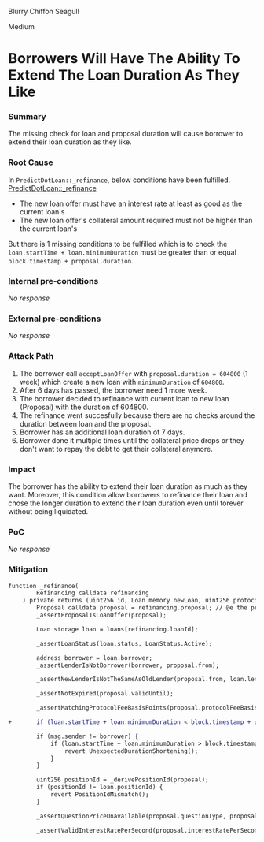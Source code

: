 Blurry Chiffon Seagull

Medium

# Borrowers Will Have The Ability To Extend The Loan Duration As They Like

### Summary

The missing check for loan and proposal duration will cause borrower to extend their loan duration as they like.

### Root Cause

In `PredictDotLoan::_refinance`, below conditions have been fulfilled. [PredictDotLoan::_refinance](https://github.com/sherlock-audit/2024-09-predict-fun/blob/main/predict-dot-loan/contracts/PredictDotLoan.sol#L1049-L1130)
- The new loan offer must have an interest rate at least as good as the current loan's
- The new loan offer's collateral amount required must not be higher than the current loan's

But there is 1 missing conditions to be fulfilled which is to check the `loan.startTime + loan.minimumDuration` must be greater than or equal `block.timestamp + proposal.duration`. 

### Internal pre-conditions

_No response_

### External pre-conditions

_No response_

### Attack Path

1. The borrower call `acceptLoanOffer` with `proposal.duration = 604800` (1 week) which create a new loan with `minimumDuration` of `604800`.
2. After 6 days has passed, the borrower need 1 more week.
3. The borrower decided to refinance with current loan to new loan (Proposal) with the duration of 604800.
4. The refinance went succesfully because there are no checks around the duration between loan and the proposal.
5. Borrower has an additional loan duration of 7 days.
6. Borrower done it multiple times until the collateral price drops or they don't want to repay the debt to get their collateral anymore.

### Impact

The borrower has the ability to extend their loan duration as much as they want. Moreover, this condition allow borrowers to refinance their loan and chose the longer duration to extend their loan duration even until forever without being liquidated.

### PoC

_No response_

### Mitigation

```diff
function _refinance(
        Refinancing calldata refinancing
    ) private returns (uint256 id, Loan memory newLoan, uint256 protocolFee) {
        Proposal calldata proposal = refinancing.proposal; // @e the proposal for the new loanOffer
        _assertProposalIsLoanOffer(proposal);

        Loan storage loan = loans[refinancing.loanId];

        _assertLoanStatus(loan.status, LoanStatus.Active);

        address borrower = loan.borrower;
        _assertLenderIsNotBorrower(borrower, proposal.from);

        _assertNewLenderIsNotTheSameAsOldLender(proposal.from, loan.lender);

        _assertNotExpired(proposal.validUntil);

        _assertMatchingProtocolFeeBasisPoints(proposal.protocolFeeBasisPoints);

+       if (loan.startTime + loan.minimumDuration < block.timestamp + proposal.duration) revert UnexpectedNewLoanDuration();

        if (msg.sender != borrower) {
            if (loan.startTime + loan.minimumDuration > block.timestamp + proposal.duration) {
                revert UnexpectedDurationShortening();
            }
        }

        uint256 positionId = _derivePositionId(proposal);
        if (positionId != loan.positionId) {
            revert PositionIdMismatch();
        }

        _assertQuestionPriceUnavailable(proposal.questionType, proposal.questionId);

        _assertValidInterestRatePerSecond(proposal.interestRatePerSecond);
```